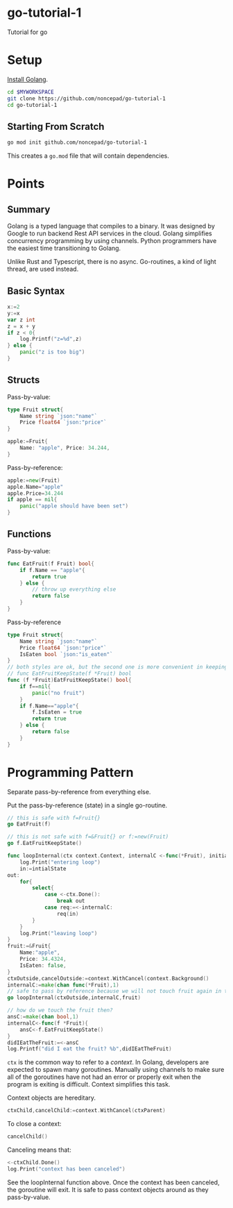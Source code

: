 # go-tutorial-1
Tutorial for go


# Setup

[Install Golang](https://go.dev/doc/install).

```bash
cd $MYWORKSPACE
git clone https://github.com/noncepad/go-tutorial-1
cd go-tutorial-1
```

## Starting From Scratch

```bash
go mod init github.com/noncepad/go-tutorial-1
```

This creates a `go.mod` file that will contain dependencies.


# Points

## Summary

Golang is a typed language that compiles to a binary.  It was designed by Google to run backend Rest API services in the cloud.  Golang simplifies concurrency programming by using channels.  Python programmers have the easiest time transitioning to Golang.

Unlike Rust and Typescript, there is no async.  Go-routines, a kind of light thread, are used instead.

## Basic Syntax


```go
x:=2
y:=x
var z int
z = x + y
if z < 0{
    log.Printf("z=%d",z)
} else {
    panic("z is too big")
}
```

## Structs

Pass-by-value:

```go
type Fruit struct{
    Name string `json:"name"`
    Price float64 `json:"price"`
}

apple:=Fruit{
    Name: "apple", Price: 34.244,
}

```

Pass-by-reference:

```go
apple:=new(Fruit)
apple.Name="apple"
apple.Price=34.244
if apple == nil{
    panic("apple should have been set")
}
```

## Functions

Pass-by-value:

```go
func EatFruit(f Fruit) bool{
    if f.Name == "apple"{
        return true
    } else {
        // throw up everything else
        return false
    }
}
```

Pass-by-reference

```go
type Fruit struct{
    Name string `json:"name"`
    Price float64 `json:"price"`
    IsEaten bool `json:"is_eaten"`
}
// both styles are ok, but the second one is more convenient in keeping functions clear.
// func EatFruitKeepState(f *Fruit) bool 
func (f *Fruit)EatFruitKeepState() bool{
    if f==nil{
        panic("no fruit")
    }
    if f.Name=="apple"{
        f.IsEaten = true
        return true
    } else {
        return false
    }
}
```

# Programming Pattern

Separate pass-by-reference from everything else.  

Put the pass-by-reference (state) in a single go-routine.

```go
// this is safe with f=Fruit{}
go EatFruit(f)

// this is not safe with f=&Fruit{} or f:=new(Fruit)
go f.EatFruitKeepState()
```

```go
func loopInternal(ctx context.Context, internalC <-func(*Fruit), initialState *Fruit){
    log.Print("entering loop")
    in:=intialState
out:
    for{
        select{
            case <-ctx.Done():
                break out
            case req:=<-internalC:
                req(in)
        }
    }
    log.Print("leaving loop")
}
fruit:=&Fruit{
    Name:"apple",
    Price: 34.4324,
    IsEaten: false,
}
ctxOutside,cancelOutside:=context.WithCancel(context.Background()
internalC:=make(chan func(*Fruit),1)
// safe to pass by reference because we will not touch fruit again in this goroutine
go loopInternal(ctxOutside,internalC,fruit)

// how do we touch the fruit then?
ansC:=make(chan bool,1)
internalC<-func(f *Fruit){
    ansC<-f.EatFruitKeepState()
}
didIEatTheFruit:=<-ansC
log.Printf("did I eat the fruit? %b",didIEatTheFruit)
```

`ctx` is the common way to refer to a *context*.  In Golang, developers are expected to spawn many goroutines.  Manually using channels to make sure all of the goroutines have not had an error or properly exit when the program is exiting is difficult.  Context simplifies this task.  

Context objects are hereditary.

```go
ctxChild,cancelChild:=context.WithCancel(ctxParent)
```

To close a context:

```go
cancelChild()
```

Canceling means that:

```go
<-ctxChild.Done()
log.Print("context has been canceled")
```

See the loopInternal function above.  Once the context has been canceled, the goroutine will exit.  It is safe to pass context objects around as they pass-by-value.